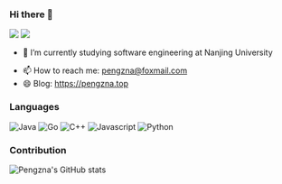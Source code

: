 ### Hi there 👋

<span align="center"> <img src="https://visitor-badge.glitch.me/badge?page_id=Pengzna" /> <img src="https://img.shields.io/github/followers/Pengzna?style=social" /> </span>

- 🔭 I’m currently studying software engineering at Nanjing University
<!-- - 🌱 I’m currently learning distribution system and database -->
- 📫 How to reach me: pengzna@foxmail.com
- 😄 Blog: https://pengzna.top

### Languages

![Java](https://img.shields.io/badge/-Java-FC801D?style=flat&logo=java&logoColor=white)
![Go](https://img.shields.io/badge/-Golang-087CFA?style=flat&logo=go&logoColor=white)
![C++](https://img.shields.io/badge/-C++-FE2857?style=flat&logo=c%2B%2B&logoColor=white)
![Javascript](https://img.shields.io/badge/-Javascript-fcea6a?style=flat&logo=javascript&logoColor=white)
![Python](https://img.shields.io/badge/-Python-FDB60D?style=flat&logo=python&logoColor=white)

### Contribution

<!-- [![Pengzna's GitHub stats](https://github-readme-stats.vercel.app/api?username=Pengzna&show_icons=true&theme=merko)](https://github.com/anuraghazra/github-readme-stats) -->
![Pengzna's GitHub stats](https://github-readme-stats.vercel.app/api?username=Pengzna&show_icons=true&theme=merko)

<!-- <div align="center"> <img height="137px" src="https://github-readme-stats.vercel.app/api?username=Pengzna&hide_title=true&hide_border=true&show_icons=trueline_height=21&text_color=000&icon_color=000&bg_color=0,ea6161,ffc64d,fffc4d,52fa5a&theme=graywhite" /> </div> -->

<!--
**Pengzna/Pengzna** is a ✨ _special_ ✨ repository because its `README.md` (this file) appears on your GitHub profile.

Here are some ideas to get you started:

- 🔭 I’m currently working on ...
- 🌱 I’m currently learning ...
- 👯 I’m looking to collaborate on ...
- 🤔 I’m looking for help with ...
- 💬 Ask me about ...
- 📫 How to reach me: ...
- 😄 Pronouns: ...
- ⚡ Fun fact: ...
-->
